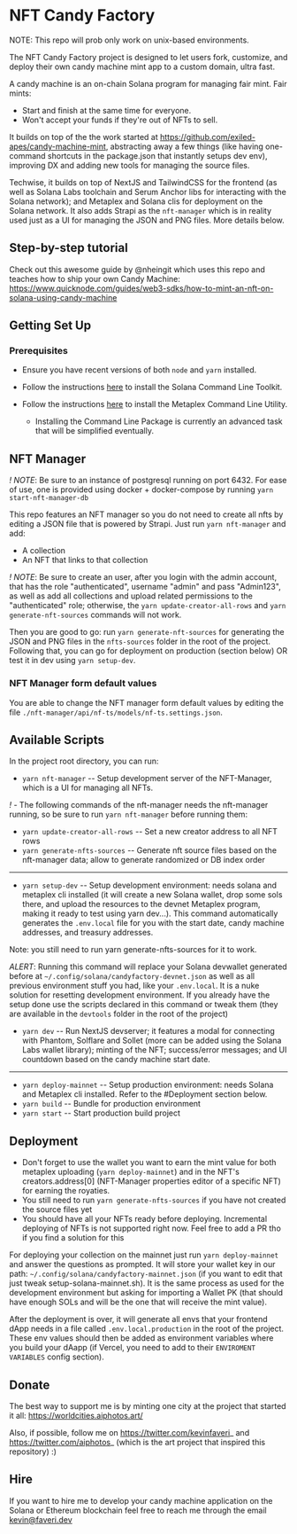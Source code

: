 # NFT Candy Factory

NOTE: This repo will prob only work on unix-based environments.

The NFT Candy Factory project is designed to let users fork, customize, and deploy their own candy machine mint app to a custom domain, ultra fast.

A candy machine is an on-chain Solana program for managing fair mint. Fair mints:
* Start and finish at the same time for everyone.
* Won't accept your funds if they're out of NFTs to sell.

It builds on top of the the work started at https://github.com/exiled-apes/candy-machine-mint, abstracting away a few things (like having one-command shortcuts in the package.json that instantly setups dev env), improving DX and adding new tools for managing the source files. 

Techwise, it builds on top of NextJS and TailwindCSS for the frontend (as well as Solana Labs toolchain and Serum Anchor libs for interacting with the Solana network); and Metaplex and Solana clis for deployment on the Solana network. It also adds Strapi as the `nft-manager` which is in reality used just as a UI for managing the JSON and PNG files. More details below.

## Step-by-step tutorial

Check out this awesome guide by @nheingit which uses this repo and teaches how to ship your own Candy Machine: https://www.quicknode.com/guides/web3-sdks/how-to-mint-an-nft-on-solana-using-candy-machine

## Getting Set Up

### Prerequisites

* Ensure you have recent versions of both `node` and `yarn` installed.

* Follow the instructions [here](https://docs.solana.com/cli/install-solana-cli-tools) to install the Solana Command Line Toolkit.

* Follow the instructions [here](https://hackmd.io/@levicook/HJcDneEWF) to install the Metaplex Command Line Utility.
  * Installing the Command Line Package is currently an advanced task that will be simplified eventually.

## NFT Manager

*! NOTE*: Be sure to an instance of postgresql running on port 6432. For ease of use, one is provided using docker + docker-compose by running `yarn start-nft-manager-db`

This repo features an NFT manager so you do not need to create all nfts by editing a JSON file that is powered by Strapi. Just run `yarn nft-manager` and add:
- A collection
- An NFT that links to that collection

*! NOTE*: Be sure to create an user, after you login with the admin account, that has the role "authenticated", username "admin" and pass "Admin123", as well as add all collections and upload related permissions to the "authenticated" role; otherwise, the `yarn update-creator-all-rows` and `yarn generate-nft-sources` commands will not work.

Then you are good to go: run `yarn generate-nft-sources` for generating the JSON and PNG files in the `nfts-sources` folder in the root of the project. Following that, you can go for deployment on production (section below) OR test it in dev using `yarn setup-dev`.

### NFT Manager form default values

You are able to change the NFT manager form default values by editing the file `./nft-manager/api/nf-ts/models/nf-ts.settings.json`.

## Available Scripts

In the project root directory, you can run:

* `yarn nft-manager` -- Setup development server of the NFT-Manager, which is a UI for managing all NFTs.

*! -* The following commands of the nft-manager needs the nft-manager running, so be sure to run `yarn nft-manager` before running them:

* `yarn update-creator-all-rows` -- Set a new creator address to all NFT rows
* `yarn generate-nfts-sources` -- Generate nft source files based on the nft-manager data; allow to generate randomized or DB index order

---

* `yarn setup-dev` -- Setup development environment: needs solana and metaplex cli installed (it will create a new Solana wallet, drop some sols there, and upload the resources to the devnet Metaplex program, making it ready to test using yarn dev...). This command automatically generates the `.env.local` file for you with the start date, candy machine addresses, and treasury addresses.


Note: you still need to run yarn generate-nfts-sources for it to work. 

*ALERT*: Running this command will replace your Solana devwallet generated before at `~/.config/solana/candyfactory-devnet.json` as well as all previous environment stuff you had, like your `.env.local`. It is a nuke solution for resetting development environment. If you already have the setup done use the scripts declared in this command or tweak them (they are available in the `devtools` folder in the root of the project)
* `yarn dev` -- Run NextJS devserver; it features a modal for connecting with Phantom, Solflare and Sollet (more can be added using the Solana Labs wallet library); minting of the NFT; success/error messages; and UI countdown based on the candy machine start date.

---

* `yarn deploy-mainnet` -- Setup production environment: needs Solana and Metaplex cli installed. Refer to the #Deployment section below. 
* `yarn build` -- Bundle for production environment
* `yarn start` -- Start production build project

## Deployment

- Don't forget to use the wallet you want to earn the mint value for both metaplex uploading (`yarn deploy-mainnet`) and in the NFT's creators.address[0] (NFT-Manager properties editor of a specific NFT) for earning the royaties.
- You still need to run `yarn generate-nfts-sources` if you have not created the source files yet
- You should have all your NFTs ready before deploying. Incremental deploying of NFTs is not supported right now. Feel free to add a PR tho if you find a solution for this

For deploying your collection on the mainnet just run `yarn deploy-mainnet` and answer the questions as prompted. It will store your wallet key in our path: `~/.config/solana/candyfactory-mainnet.json` (if you want to edit that just tweak setup-solana-mainnet.sh). It is the same process as used for the development environment but asking for importing a Wallet PK (that should have enough SOLs and will be the one that will receive the mint value). 

After the deployment is over, it will generate all envs that your frontend dApp needs in a file called `.env.local.production` in the root of the project. These env values should then be added as environment variables where you build your dAapp (if Vercel, you need to add to their `ENVIROMENT VARIABLES` config section).

## Donate

The best way to support me is by minting one city at the project that started it all: https://worldcities.aiphotos.art/

Also, if possible, follow me on https://twitter.com/kevinfaveri_ and https://twitter.com/aiphotos_ (which is the art project that inspired this repository) :)

## Hire

If you want to hire me to develop your candy machine application on the Solana or Ethereum blockchain feel free to reach me through the email kevin@faveri.dev
